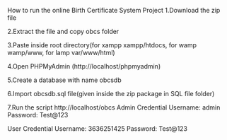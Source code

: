 How to run the online Birth Certificate System Project
1.Download the zip file

2.Extract the file and copy obcs folder

3.Paste inside root directory(for xampp xampp/htdocs, for wamp wamp/www, for lamp var/www/html)

4.Open PHPMyAdmin (http://localhost/phpmyadmin)

5.Create a database with name obcsdb

6.Import obcsdb.sql file(given inside the zip package in SQL file folder)

7.Run the script 
http://localhost/obcs
Admin Credential
Username: admin
Password: Test@123

User Credential
Username: 3636251425
Password: Test@123
